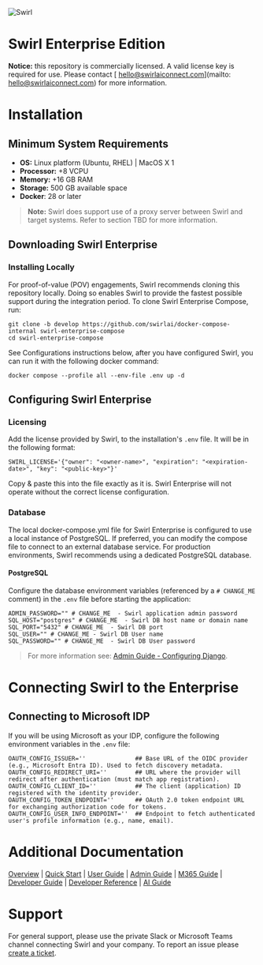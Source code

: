 ![Swirl](https://docs.swirl.today/images/transparent_header_3.png)

# Swirl Enterprise Edition
**Notice:** this repository is commercially licensed. A valid license key is required for use.
Please contact [ hello@swirlaiconnect.com](mailto: hello@swirlaiconnect.com) for more information.

# Installation
## Minimum System Requirements
* **OS:** Linux platform (Ubuntu, RHEL) | MacOS X 1
* **Processor:** +8 VCPU
* **Memory:** +16 GB RAM
* **Storage:** 500 GB available space
* **Docker**: 28 or later

> **Note:** Swirl does support use of a proxy server between Swirl and target systems. Refer to section TBD for more information.

## Downloading Swirl Enterprise
### Installing Locally
For proof-of-value (POV) engagements, Swirl recommends cloning this repository locally. Doing so enables Swirl to provide the fastest possible support during the integration period. To clone Swirl Enterprise Compose, run:
```
git clone -b develop https://github.com/swirlai/docker-compose-internal swirl-enterprise-compose
cd swirl-enterprise-compose
```

See Configurations instructions below, after you have configured Swirl, you can run it with the following docker command:
```
docker compose --profile all --env-file .env up -d
```

## Configuring Swirl Enterprise
### Licensing
Add the license provided by Swirl, to the installation's `.env` file. It will be in the following format:
```
SWIRL_LICENSE='{"owner": "<owner-name>", "expiration": "<expiration-date>", "key": "<public-key>"}'
```
Copy & paste this into the file exactly as it is. Swirl Enterprise will not operate without the correct license configuration.

### Database
The local docker-compose.yml file for Swirl Enterprise is configured to use a local instance of PostgreSQL. If preferred, you can modify the compose file to connect to an external database service. For production environments, Swirl recommends using a dedicated PostgreSQL database.

#### PostgreSQL
Configure the database environment variables (referenced by a `# CHANGE_ME` comment) in the `.env` file before starting the application:

```
ADMIN_PASSWORD="" # CHANGE_ME  - Swirl application admin password
SQL_HOST="postgres" # CHANGE_ME  - Swirl DB host name or domain name
SQL_PORT="5432" # CHANGE_ME  - Swirl DB port
SQL_USER="" # CHANGE_ME - Swirl DB User name
SQL_PASSWORD="" # CHANGE_ME  - Swirl DB User password
```

> For more information see: [Admin Guide - Configuring Django](https://docs.swirl.today/Admin-Guide.html#configuring-django).

# Connecting Swirl to the Enterprise
## Connecting to Microsoft IDP
If you will be using Microsoft as your IDP, configure the following environment variables in the `.env` file:
```
OAUTH_CONFIG_ISSUER=''              ## Base URL of the OIDC provider (e.g., Microsoft Entra ID). Used to fetch discovery metadata.
OAUTH_CONFIG_REDIRECT_URI=''        ## URL where the provider will redirect after authentication (must match app registration).
OAUTH_CONFIG_CLIENT_ID=''           ## The client (application) ID registered with the identity provider.
OAUTH_CONFIG_TOKEN_ENDPOINT=''      ## OAuth 2.0 token endpoint URL for exchanging authorization code for tokens.
OAUTH_CONFIG_USER_INFO_ENDPOINT=''  ## Endpoint to fetch authenticated user's profile information (e.g., name, email).
```

# Additional Documentation

[Overview](https://docs.swirlaiconnect.com/) | [Quick Start](https://docs.swirlaiconnect.com/Quick-Start) | [User Guide](https://docs.swirlaiconnect.com/User-Guide) | [Admin Guide](https://docs.swirlaiconnect.com/Admin-Guide) | [M365 Guide](https://docs.swirlaiconnect.com/M365-Guide) | [Developer Guide](https://docs.swirlaiconnect.com/Developer-Guide) | [Developer Reference](https://docs.swirlaiconnect.com/Developer-Reference) | [AI Guide](https://docs.swirlaiconnect.com/AI-Guide)

# Support

For general support, please use the private Slack or Microsoft Teams channel connecting Swirl and your company.
To report an issue please [create a ticket](https://swirlaiconnect.com/support-ticket).